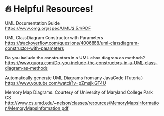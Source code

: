 # 🔥 Helpful Resources!   

UML Documentation Guide   
https://www.omg.org/spec/UML/2.5.1/PDF    
    
UML ClassDiagram Constructor with Parameters   
https://stackoverflow.com/questions/4006868/uml-classdiagram-constructor-with-parameters    
   
      
Do you include the constructors in a UML class diagram as methods?    
https://www.quora.com/Do-you-include-the-constructors-in-a-UML-class-diagram-as-methods    
     
Automatically generate UML Diagrams from any JavaCode (Tutorial)   
https://www.youtube.com/watch?v=pZmsjkIGT4U    
    
Memory Map Diagrams. Courtesy of University of Maryland College Park CS
http://www.cs.umd.edu/~nelson/classes/resources/MemoryMapsInformation/MemoryMapsInformation.pdf    
    
    

